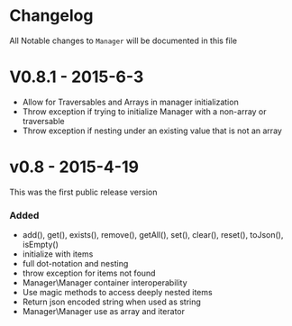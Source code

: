 # Changelog
All Notable changes to `Manager` will be documented in this file

# V0.8.1 - 2015-6-3
 - Allow for Traversables and Arrays in manager initialization
 - Throw exception if trying to initialize Manager with a non-array or traversable
 - Throw exception if nesting under an existing value that is not an array

# v0.8 - 2015-4-19
This was the first public release version

### Added
- add(), get(), exists(), remove(), getAll(), set(), clear(), reset(), toJson(), isEmpty()
- initialize with items
- full dot-notation and nesting
- throw exception for items not found
- Manager\Manager container interoperability
- Use magic methods to access deeply nested items
- Return json encoded string when used as string
- Manager\Manager use as array and iterator

